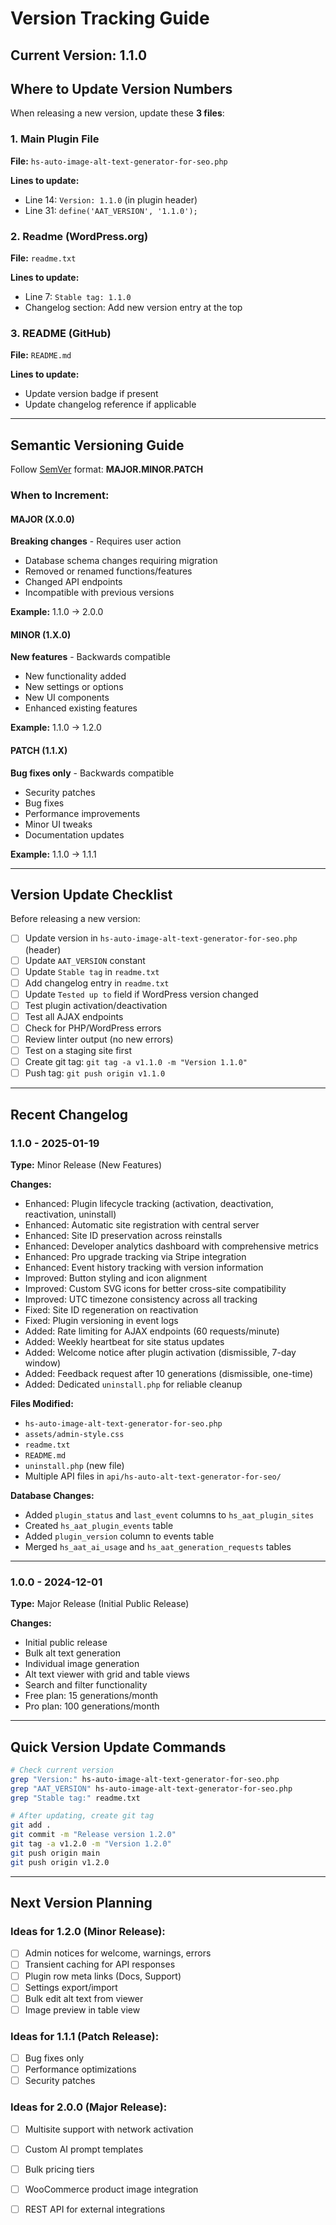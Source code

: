 # Version Tracking Guide

## Current Version: 1.1.0

## Where to Update Version Numbers

When releasing a new version, update these **3 files**:

### 1. Main Plugin File
**File:** `hs-auto-image-alt-text-generator-for-seo.php`

**Lines to update:**
- Line 14: `Version: 1.1.0` (in plugin header)
- Line 31: `define('AAT_VERSION', '1.1.0');`

### 2. Readme (WordPress.org)
**File:** `readme.txt`

**Lines to update:**
- Line 7: `Stable tag: 1.1.0`
- Changelog section: Add new version entry at the top

### 3. README (GitHub)
**File:** `README.md`

**Lines to update:**
- Update version badge if present
- Update changelog reference if applicable

---

## Semantic Versioning Guide

Follow [SemVer](https://semver.org/) format: **MAJOR.MINOR.PATCH**

### When to Increment:

#### MAJOR (X.0.0)
**Breaking changes** - Requires user action
- Database schema changes requiring migration
- Removed or renamed functions/features
- Changed API endpoints
- Incompatible with previous versions

**Example:** 1.1.0 → 2.0.0

#### MINOR (1.X.0)
**New features** - Backwards compatible
- New functionality added
- New settings or options
- New UI components
- Enhanced existing features

**Example:** 1.1.0 → 1.2.0

#### PATCH (1.1.X)
**Bug fixes only** - Backwards compatible
- Security patches
- Bug fixes
- Performance improvements
- Minor UI tweaks
- Documentation updates

**Example:** 1.1.0 → 1.1.1

---

## Version Update Checklist

Before releasing a new version:

- [ ] Update version in `hs-auto-image-alt-text-generator-for-seo.php` (header)
- [ ] Update `AAT_VERSION` constant
- [ ] Update `Stable tag` in `readme.txt`
- [ ] Add changelog entry in `readme.txt`
- [ ] Update `Tested up to` field if WordPress version changed
- [ ] Test plugin activation/deactivation
- [ ] Test all AJAX endpoints
- [ ] Check for PHP/WordPress errors
- [ ] Review linter output (no new errors)
- [ ] Test on a staging site first
- [ ] Create git tag: `git tag -a v1.1.0 -m "Version 1.1.0"`
- [ ] Push tag: `git push origin v1.1.0`

---

## Recent Changelog

### 1.1.0 - 2025-01-19
**Type:** Minor Release (New Features)

**Changes:**
- Enhanced: Plugin lifecycle tracking (activation, deactivation, reactivation, uninstall)
- Enhanced: Automatic site registration with central server
- Enhanced: Site ID preservation across reinstalls
- Enhanced: Developer analytics dashboard with comprehensive metrics
- Enhanced: Pro upgrade tracking via Stripe integration
- Enhanced: Event history tracking with version information
- Improved: Button styling and icon alignment
- Improved: Custom SVG icons for better cross-site compatibility
- Improved: UTC timezone consistency across all tracking
- Fixed: Site ID regeneration on reactivation
- Fixed: Plugin versioning in event logs
- Added: Rate limiting for AJAX endpoints (60 requests/minute)
- Added: Weekly heartbeat for site status updates
- Added: Welcome notice after plugin activation (dismissible, 7-day window)
- Added: Feedback request after 10 generations (dismissible, one-time)
- Added: Dedicated `uninstall.php` for reliable cleanup

**Files Modified:**
- `hs-auto-image-alt-text-generator-for-seo.php`
- `assets/admin-style.css`
- `readme.txt`
- `README.md`
- `uninstall.php` (new file)
- Multiple API files in `api/hs-auto-alt-text-generator-for-seo/`

**Database Changes:**
- Added `plugin_status` and `last_event` columns to `hs_aat_plugin_sites`
- Created `hs_aat_plugin_events` table
- Added `plugin_version` column to events table
- Merged `hs_aat_ai_usage` and `hs_aat_generation_requests` tables

---

### 1.0.0 - 2024-12-01
**Type:** Major Release (Initial Public Release)

**Changes:**
- Initial public release
- Bulk alt text generation
- Individual image generation
- Alt text viewer with grid and table views
- Search and filter functionality
- Free plan: 15 generations/month
- Pro plan: 100 generations/month

---

## Quick Version Update Commands

```bash
# Check current version
grep "Version:" hs-auto-image-alt-text-generator-for-seo.php
grep "AAT_VERSION" hs-auto-image-alt-text-generator-for-seo.php
grep "Stable tag:" readme.txt

# After updating, create git tag
git add .
git commit -m "Release version 1.2.0"
git tag -a v1.2.0 -m "Version 1.2.0"
git push origin main
git push origin v1.2.0
```

---

## Next Version Planning

### Ideas for 1.2.0 (Minor Release):
- [ ] Admin notices for welcome, warnings, errors
- [ ] Transient caching for API responses
- [ ] Plugin row meta links (Docs, Support)
- [ ] Settings export/import
- [ ] Bulk edit alt text from viewer
- [ ] Image preview in table view

### Ideas for 1.1.1 (Patch Release):
- [ ] Bug fixes only
- [ ] Performance optimizations
- [ ] Security patches

### Ideas for 2.0.0 (Major Release):
- [ ] Multisite support with network activation
- [ ] Custom AI prompt templates
- [ ] Bulk pricing tiers
- [ ] WooCommerce product image integration
- [ ] REST API for external integrations

